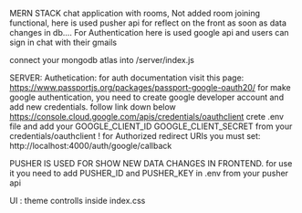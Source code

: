 
MERN STACK chat application with rooms,
Not added room joining functional,
here is used pusher api for reflect on the front as soon as data changes in db....
For Authentication here is used google api and users can sign in chat with their gmails

connect your mongodb atlas into /server/index.js

SERVER:
Authetication: 
  for auth documentation visit this page:
  https://www.passportjs.org/packages/passport-google-oauth20/
  for make google authentication, you need to create google developer account and add new credentials. follow link down below
  https://console.cloud.google.com/apis/credentials/oauthclient
  crete .env file and add your 
  GOOGLE_CLIENT_ID
  GOOGLE_CLIENT_SECRET
  from your credentials/oauthclient
  ! for Authorized redirect URIs you must set:
  http://localhost:4000/auth/google/callback

PUSHER IS USED FOR SHOW NEW DATA CHANGES IN FRONTEND.
  for use it you need to add PUSHER_ID and PUSHER_KEY in .env from your pusher api

UI : 
  theme controlls inside index.css
